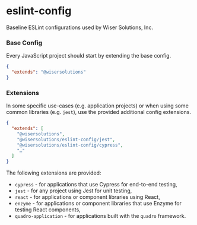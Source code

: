 # eslint-config

Baseline ESLint configurations used by Wiser Solutions, Inc.

### Base Config

Every JavaScript project should start by extending the base config.

```json
{
  "extends": "@wisersolutions"
}
```

### Extensions

In some specific use-cases (e.g. application projects) or when using some common libraries (e.g. `jest`),
use the provided additional config extensions.

```json
{
  "extends": [
    "@wisersolutions",
    "@wisersolutions/eslint-config/jest",
    "@wisersolutions/eslint-config/cypress",
    "…"
  ]
}
```

The following extensions are provided:

- `cypress` - for applications that use Cypress for end-to-end testing,
- `jest` - for any project using Jest for unit testing,
- `react` - for applications or component libraries using React,
- `enzyme` - for applications or component libraries that use Enzyme for testing React components,
- `quadro-application` - for applications built with the `quadro` framework.
